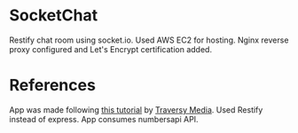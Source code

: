
# SocketChat
Restify chat room using socket.io. Used AWS EC2 for hosting. Nginx reverse proxy configured and Let's Encrypt certification added.

# References

App was made following [this tutorial](https://www.youtube.com/watch?v=tHbCkikFfDE&list=PLkdj-6l9y5VQm1nX2zwllMpz3rf6Y4zVj&index=5&t=1656s) by [Traversy Media](https://www.youtube.com/channel/UC29ju8bIPH5as8OGnQzwJyA).
Used Restify instead of express. App consumes numbersapi API.
